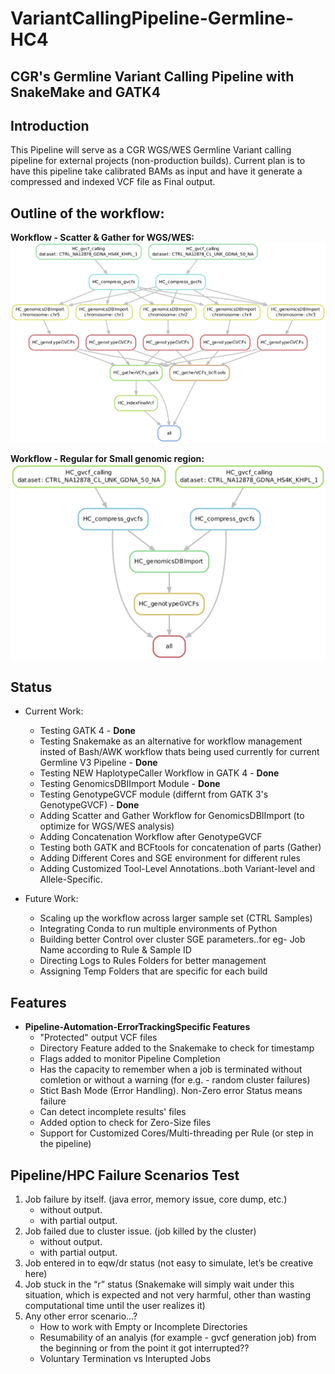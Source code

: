 # VariantCallingPipeline-Germline-HC4
## CGR's Germline Variant Calling Pipeline with SnakeMake and GATK4


## Introduction
This Pipeline will serve as a CGR WGS/WES Germline Variant calling pipeline for external projects (non-production builds). Current plan is to have this pipeline take calibrated BAMs as input and have it generate a compressed and indexed VCF file as Final output.

## Outline of the workflow:
**Workflow - Scatter & Gather for WGS/WES:** ![Workflow - Scatter & Gather for WGS/WES](Figures/workflow_scatter_gather_v2.png)

**Workflow - Regular for Small genomic region:** ![Workflow - Normal for Small genomic region](Figures/Workflow.png)

## Status

* Current Work:
  + Testing GATK 4 - **Done**
  + Testing Snakemake as an alternative for workflow management insted of Bash/AWK workflow thats being used currently for current Germline V3 Pipeline - **Done**
  + Testing NEW HaplotypeCaller Workflow in GATK 4 - **Done**
  + Testing GenomicsDBIImport Module - **Done**
  + Testing GenotypeGVCF module (differnt from GATK 3's GenotypeGVCF) - **Done**
  + Adding Scatter and Gather Workflow for GenomicsDBIImport (to optimize for WGS/WES analysis)
  + Adding Concatenation Workflow after GenotypeGVCF
  + Testing both GATK and BCFtools for concatenation of parts (Gather)
  + Adding Different Cores and SGE environment for different rules
  + Adding Customized Tool-Level Annotations..both Variant-level and Allele-Specific.
  
* Future Work:
  + Scaling up the workflow across larger sample set (CTRL Samples)
  + Integrating Conda to run multiple environments of Python
  + Building better Control over cluster SGE parameters..for eg- Job Name according to Rule & Sample ID
  + Directing Logs to Rules Folders for better management
  + Assigning Temp Folders that are specific for each build
 
  
## Features
* **Pipeline-Automation-ErrorTrackingSpecific Features**
  + "Protected" output VCF files
  + Directory Feature added to the Snakemake to check for timestamp
  + Flags added to monitor Pipeline Completion
  + Has the capacity to remember  when a job is terminated without comletion or without a warning (for e.g. - random cluster failures)
  + Stict Bash Mode (Error Handling). Non-Zero error Status means failure
  + Can detect incomplete results' files
  + Added option to check for Zero-Size files
  + Support for Customized Cores/Multi-threading per Rule (or step in the pipeline)
  
## Pipeline/HPC Failure Scenarios Test
  1. Job failure by itself. (java error, memory issue, core dump, etc.)
      + without output.
      + with partial output.
  2. Job failed due to cluster issue. (job killed by the cluster)
      + without output.
      + with partial output.
  3. Job entered in to eqw/dr status (not easy to simulate, let’s be creative here)
  4. Job stuck in the “r” status (Snakemake will simply wait under this situation, which is expected and not very harmful, other than wasting computational time until the user realizes it)   
  5. Any other error scenario…?
      + How to work with Empty or Incomplete Directories
      + Resumability of an analyis (for example - gvcf generation job) from the beginning or from the point it got interrupted??
      + Voluntary Termination vs Interupted Jobs
  
  